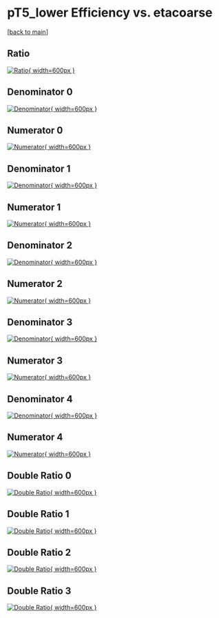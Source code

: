 # pT5_lower Efficiency vs. etacoarse

[[back to main](./)]



## Ratio

[![Ratio](../mtv/var/pT5_lower_loweta_321_1_eff_etacoarse.png){ width=600px }](../mtv/var/pT5_lower_loweta_321_1_eff_etacoarse.pdf)

## Denominator 0

[![Denominator](../mtv/den/pT5_lower_loweta_321_1_eff_etacoarse_den0.png){ width=600px }](../mtv/den/pT5_lower_loweta_321_1_eff_etacoarse_den0.pdf)

## Numerator 0

[![Numerator](../mtv/num/pT5_lower_loweta_321_1_eff_etacoarse_num0.png){ width=600px }](../mtv/num/pT5_lower_loweta_321_1_eff_etacoarse_num0.pdf)

## Denominator 1

[![Denominator](../mtv/den/pT5_lower_loweta_321_1_eff_etacoarse_den1.png){ width=600px }](../mtv/den/pT5_lower_loweta_321_1_eff_etacoarse_den1.pdf)

## Numerator 1

[![Numerator](../mtv/num/pT5_lower_loweta_321_1_eff_etacoarse_num1.png){ width=600px }](../mtv/num/pT5_lower_loweta_321_1_eff_etacoarse_num1.pdf)

## Denominator 2

[![Denominator](../mtv/den/pT5_lower_loweta_321_1_eff_etacoarse_den2.png){ width=600px }](../mtv/den/pT5_lower_loweta_321_1_eff_etacoarse_den2.pdf)

## Numerator 2

[![Numerator](../mtv/num/pT5_lower_loweta_321_1_eff_etacoarse_num2.png){ width=600px }](../mtv/num/pT5_lower_loweta_321_1_eff_etacoarse_num2.pdf)

## Denominator 3

[![Denominator](../mtv/den/pT5_lower_loweta_321_1_eff_etacoarse_den3.png){ width=600px }](../mtv/den/pT5_lower_loweta_321_1_eff_etacoarse_den3.pdf)

## Numerator 3

[![Numerator](../mtv/num/pT5_lower_loweta_321_1_eff_etacoarse_num3.png){ width=600px }](../mtv/num/pT5_lower_loweta_321_1_eff_etacoarse_num3.pdf)

## Denominator 4

[![Denominator](../mtv/den/pT5_lower_loweta_321_1_eff_etacoarse_den4.png){ width=600px }](../mtv/den/pT5_lower_loweta_321_1_eff_etacoarse_den4.pdf)

## Numerator 4

[![Numerator](../mtv/num/pT5_lower_loweta_321_1_eff_etacoarse_num4.png){ width=600px }](../mtv/num/pT5_lower_loweta_321_1_eff_etacoarse_num4.pdf)

## Double Ratio 0

[![Double Ratio](../mtv/ratio/pT5_lower_loweta_321_1_eff_etacoarse_ratio0.png){ width=600px }](../mtv/ratio/pT5_lower_loweta_321_1_eff_etacoarse_ratio0.pdf)

## Double Ratio 1

[![Double Ratio](../mtv/ratio/pT5_lower_loweta_321_1_eff_etacoarse_ratio1.png){ width=600px }](../mtv/ratio/pT5_lower_loweta_321_1_eff_etacoarse_ratio1.pdf)

## Double Ratio 2

[![Double Ratio](../mtv/ratio/pT5_lower_loweta_321_1_eff_etacoarse_ratio2.png){ width=600px }](../mtv/ratio/pT5_lower_loweta_321_1_eff_etacoarse_ratio2.pdf)

## Double Ratio 3

[![Double Ratio](../mtv/ratio/pT5_lower_loweta_321_1_eff_etacoarse_ratio3.png){ width=600px }](../mtv/ratio/pT5_lower_loweta_321_1_eff_etacoarse_ratio3.pdf)

